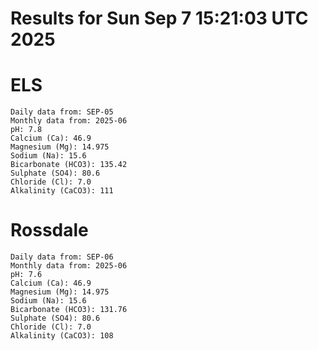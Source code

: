# Results for Sun Sep  7 15:21:03 UTC 2025
# ELS
```
Daily data from: SEP-05
Monthly data from: 2025-06
pH: 7.8
Calcium (Ca): 46.9
Magnesium (Mg): 14.975
Sodium (Na): 15.6
Bicarbonate (HCO3): 135.42
Sulphate (SO4): 80.6
Chloride (Cl): 7.0
Alkalinity (CaCO3): 111
```
# Rossdale
```
Daily data from: SEP-06
Monthly data from: 2025-06
pH: 7.6
Calcium (Ca): 46.9
Magnesium (Mg): 14.975
Sodium (Na): 15.6
Bicarbonate (HCO3): 131.76
Sulphate (SO4): 80.6
Chloride (Cl): 7.0
Alkalinity (CaCO3): 108
```
